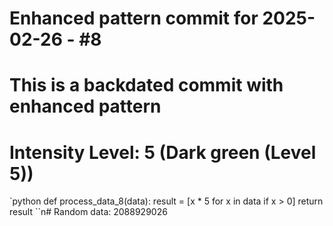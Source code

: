 ﻿# Enhanced pattern commit for 2025-02-26 - #8
# This is a backdated commit with enhanced pattern
# Intensity Level: 5 (Dark green (Level 5))
`python
def process_data_8(data):
    result = [x * 5 for x in data if x > 0]
    return result
``n# Random data: 2088929026

